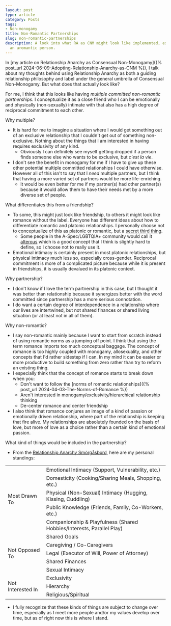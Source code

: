 ```yaml
---
layout: post
type: article
category: Posts
tags:
- Non-monogamy
title: Non-Romantic Partnerships
slug: non-romantic-partnerships
description: A look into what RA as CNM might look like implemented, especially as
  an aromantic person.
---
```


In [my article on Relationship Anarchy as Consensual Non-Monogamy]({% post_url 2024-06-09-Adopting-Relationship-Anarchy-as-CNM %}), I talk about my thoughts behind using Relationship Anarchy as both a guiding relationship philosophy and label under the general umbrella of Consensual Non-Monogamy. But what does that actually look like?

For me, I think that this looks like having *multiple committed non-romantic partnerships*. I conceptualize it as a close friend who I can be emotionally and physically (non-sexually) intimate with that also has a high degree of reciprocal commitment to each other. 

Why multiple?
* It is hard for me to imagine a situation where I would get something out of an exclusive relationship that I couldn't get out of something non-exclusive. Nothing about the things that I am interested in having requires exclusivity of any kind.
    * Obviously I can definitely see myself getting dropped if a person finds someone else who wants to be exclusive, but *c'est la vie*.
* I don't see the benefit in monogamy for me if I have to give up these other potential multiple committed relationships I could have otherwise. However all of this isn't to say that I *need* multiple partners, but I think that having a more varied set of partners would be more life-enriching.
    * It would be even better for me if my partner(s) had other partner(s) because it would allow them to have their needs met by a more diverse set of people.

What differentiates this from a friendship?
* To some, this might just look like friendship, to others it might look like romance without the label. Everyone has different ideas about how to differentiate romantic and platonic relationships. I personally choose not to conceptualize of this as platonic or romantic, but a [secret third thing](https://knowyourmeme.com/memes/a-secret-third-thing). 
    * Some people in the A-Spec/LGBTQIA+ community would call it [alterous](https://lgbtqia.wiki/wiki/Alterous_Attraction) which is a good concept that I think is slightly hard to define, so I choose not to really use it.
* Emotional intimacy is certainly present in most platonic relationships, but physical intimacy much less so, especially cross-gender. Reciprocal commitment is more of a complicated picture because while it is present in friendships, it is usually devalued in its platonic context.

Why partnership?
* I don't know if I love the term partnership in this case, but I thought it was better than relationship because it synergizes better with the word committed since partnership has a more serious connotation.
* I do want a certain degree of interdependence in a relationship where our lives are intertwined, but not shared finances or shared living situation (or at least not in all of them).

Why non-romantic?
* I say non-romantic mainly because I want to start from scratch instead of using romantic norms as a jumping off point. I think that using the term romance imports too much conceptual baggage. The concept of romance is too highly coupled with monogamy, allosexuality, and other concepts that I'd rather sidestep if I can. In my mind it can be easier or more productive to build something from zero rather than try to reform an existing thing.
* I especially think that the concept of romance starts to break down when you:
    * Don't want to follow the [norms of romantic relationships]({% post_url 2024-04-03-The-Norms-of-Romance %})
    * Aren't interested in monogamy/exclusivity/hierarchical relationship thinking
    * De-center romance and center friendship
* I also think that romance conjures an image of a kind of passion or emotionally driven relationship, where part of the relationship is keeping that fire alive. My relationships are absolutely founded on the basis of love, but more of love as a choice rather than a certain kind of emotional passion.

What kind of things would be included in the partnership?
* From the [Relationship Anarchy Smörgåsbord](https://www.readyforpolyamory.com/post/the-relationship-anarchy-smorgasbord), here are my personal standings:

<table>
<tbody>
  <tr>
    <td rowspan="5" style="vertical-align: middle">Most Drawn To</td>
    <td>Emotional Intimacy (Support, Vulnerability, etc.)</td>
  </tr>
  <tr>
    <td>Domesticity (Cooking/Sharing Meals, Shopping, etc.)</td>
  </tr>
  <tr>
    <td>Physical (Non-Sexual) Intimacy (Hugging, Kissing, Cuddling)</td>
  </tr>
  <tr>
    <td>Public Knowledge (Friends, Family, Co-Workers, etc.)</td>
  </tr>
  <tr>
    <td>Companionship & Playfulness (Shared Hobbies/Interests, Parallel Play)</td>
  </tr>
  <tr>
    <td rowspan="5" style="vertical-align: middle">Not Opposed To</td>
    <td>Shared Goals</td>
  </tr>
  <tr>
    <td>Caregiving / Co-Caregivers</td>
  </tr>
  <tr>
    <td>Legal (Executor of Will, Power of Attorney)</td>
  </tr>
  <tr>
    <td>Shared Finances</td>
  </tr>
  <tr>
    <td>Sexual Intimacy</td>
  </tr>
  <tr>
    <td rowspan="3" style="vertical-align: middle">Not Interested In</td>
    <td>Exclusivity</td>
  </tr>
  <tr>
    <td>Hierarchy</td>
  </tr>
  <tr>
    <td>Religious/Spiritual</td>
  </tr>
</tbody>
</table>

* I fully recognize that these kinds of things are subject to change over time, especially as I meet more people and/or my values develop over time, but as of right now this is where I stand.